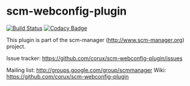 scm-webconfig-plugin
==============================
[![Build Status](https://travis-ci.org/corux/scm-webconfig-plugin.svg?branch=master)](https://travis-ci.org/corux/scm-webconfig-plugin)
[![Codacy Badge](https://api.codacy.com/project/badge/grade/aa32db7f00634287811c3e6a5ec2d0f7)](https://www.codacy.com/app/corux/scm-webconfig-plugin)

This plugin is part of the scm-manager (http://www.scm-manager.org) project.

Issue tracker: https://github.com/corux/scm-webconfig-plugin/issues

Mailing list:  http://groups.google.com/group/scmmanager
Wiki: https://github.com/corux/scm-webconfig-plugin
